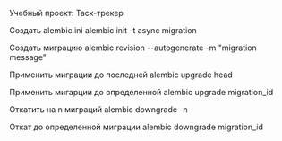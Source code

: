 Учебный проект: Таск-трекер

Создать alembic.ini
alembic init -t async migration

Создать миграцию
alembic revision --autogenerate -m "migration message"

Применить миграции до последней
alembic upgrade head

Применить мигарции до определенной
alembic upgrade migration_id

Откатить на n миграций
alembic downgrade -n

Откат до определенной миграции
alembic downgrade migration_id
